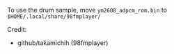 To use the drum sample, move `ym2608_adpcm_rom.bin` to `$HOME/.local/share/98fmplayer/`

Credit:
- github/takamichih (98fmplayer)
